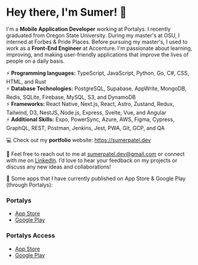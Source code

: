 # Hey there, I'm Sumer! 👋

I'm a **Mobile Application Developer** working at Portalys. I recently graduated from Oregon State University. During my master's at OSU, I interned at Forbes & Pride Places. Before pursuing my master's, I used to work as a **Front-End Engineer** at Accenture. I'm passionate about learning, improving, and making user-friendly applications that improve the lives of people on a daily basis.

⚡ **Programming languages:** TypeScript, JavaScript, Python, Go, C#, CSS, HTML, and Rust\
⚡ **Database Technologies:** PostgreSQL, Supabase, AppWrite, MongoDB, Redis, SQLite, Firebase, MySQL, S3, and DynamoDB\
⚡ **Frameworks:** React Native, Next.js, React, Astro, Zustand, Redux, Tailwind, D3, NestJS, Node.js, Express, Svelte, Vue, and Angular\
⚡ **Additional Skills:** Expo, PowerSync, Azure, AWS, Figma, Cypress, GraphQL, REST, Postman, Jenkins, Jest, PWA, Git, GCP, and QA

💻 Check out my **portfolio** website: https://sumerpatel.dev

💬 Feel free to reach out to me at sumerpatel.dev@gmail.com or connect with me on [LinkedIn](https://www.linkedin.com/in/patelsum/). I’d love to hear your feedback on my projects or discuss any new ideas and collaborations!

📱 Some apps that I have currently published on App Store & Google Play (through Portalys):

### Portalys 
- [App Store](https://apps.apple.com/us/app/portalys-whats-the-move/id6670410649)
- [Google Play](https://play.google.com/store/apps/details?id=com.portalys.mobile&hl=en_US)

### Portalys Access
- [App Store](https://apps.apple.com/us/app/portalys-access/id6476797013)
- [Google Play](https://play.google.com/store/apps/details?id=com.portalys.access&hl=en_US)
